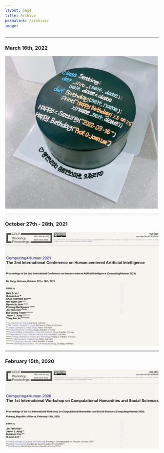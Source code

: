 ```yaml
---
layout: page
title: Archive
permalink: /archive/
image: 
---
```


***
### March 16th, 2022

<img width="500" height="500" src="/images/20220316.jpg" padding="5px">

***
### October 27th - 28th, 2021

<img width="700" src="/images/computing4human2020.PNG" padding="5px">

***
### February 15th, 2020

<img width="700" src="/images/computing4human2021.PNG" padding="5px">


